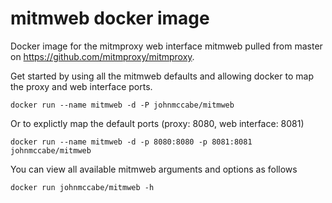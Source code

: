 # mitmweb docker image
Docker image for the mitmproxy web interface mitmweb pulled from master on https://github.com/mitmproxy/mitmproxy.

Get started by using all the mitmweb defaults and allowing docker to map the proxy and web interface ports.

    docker run --name mitmweb -d -P johnmccabe/mitmweb

Or to explictly map the default ports (proxy: 8080, web interface: 8081)

    docker run --name mitmweb -d -p 8080:8080 -p 8081:8081 johnmccabe/mitmweb

You can view all available mitmweb arguments and options as follows

    docker run johnmccabe/mitmweb -h